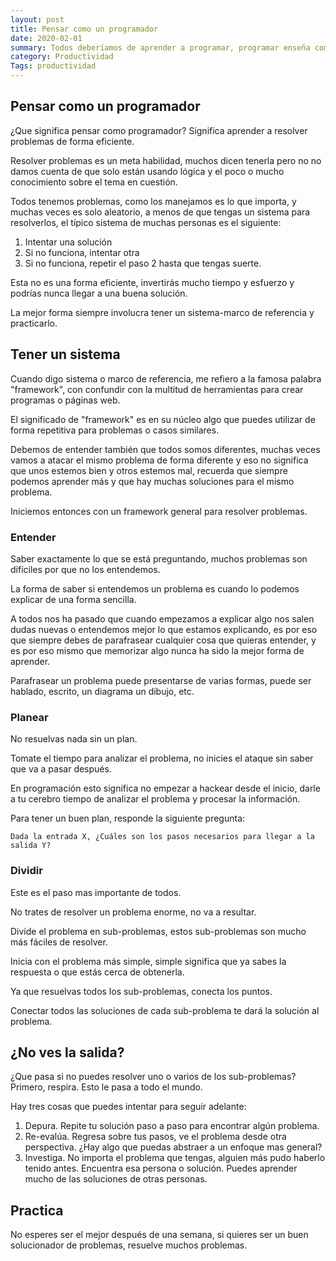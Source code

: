 ```yaml
---
layout: post
title: Pensar como un programador
date: 2020-02-01
summary: Todos deberíamos de aprender a programar, programar enseña como pensar
category: Productividad
Tags: productividad
---
```


## Pensar como un programador

¿Que significa pensar como programador?
Significa aprender a resolver problemas de forma eficiente.

Resolver problemas es un meta habilidad, muchos dicen tenerla pero no no damos cuenta de que solo están usando lógica y el poco o mucho conocimiento sobre el tema en cuestión.

Todos tenemos problemas, como los manejamos es lo que importa, y muchas veces es solo aleatorio, a menos de que tengas un sistema para resolverlos, el típico sistema de muchas personas es el siguiente:

1.  Intentar una solución
1.  Si no funciona, intentar otra
1.  Si no funciona, repetir el paso 2 hasta que tengas suerte.

Esta no es una forma eficiente, invertirás mucho tiempo y esfuerzo y podrías nunca llegar a una buena solución.

La mejor forma siempre involucra tener un sistema-marco de referencia y practicarlo.

## Tener un sistema

Cuando digo sistema o marco de referencia, me refiero a la famosa palabra "framework", con confundir con la multitud de herramientas para crear programas o páginas web.

El significado de "framework" es en su núcleo algo que puedes utilizar de forma repetitiva para problemas o casos similares.

Debemos de entender también que todos somos diferentes, muchas veces vamos a atacar el mismo problema de forma diferente y eso no significa que unos estemos bien y otros estemos mal, recuerda que siempre podemos aprender más y que hay muchas soluciones para el mismo problema.

Iniciemos entonces con un framework general para resolver problemas.

### Entender
Saber exactamente lo que se está preguntando, muchos problemas son difíciles por que no los entendemos.

La forma de saber si entendemos un problema es cuando lo podemos explicar de una forma sencilla.

A todos nos ha pasado que cuando empezamos a explicar algo nos salen dudas nuevas o entendemos mejor lo que estamos explicando, es por eso que siempre debes de parafrasear cualquier cosa que quieras entender, y es por eso mismo que memorizar algo nunca ha sido la mejor forma de aprender.

Parafrasear un problema puede presentarse de varias formas, puede ser hablado, escrito, un diagrama un dibujo, etc.

### Planear
No resuelvas nada sin un plan.

Tomate el tiempo para analizar el problema, no inicies el ataque sin saber que va a pasar después.

En programación esto significa no empezar a hackear desde el inicio, darle a tu cerebro tiempo de analizar el problema y procesar la información.

Para tener un buen plan, responde la siguiente pregunta:

`Dada la entrada X, ¿Cuáles son los pasos necesarios para llegar a la salida Y?`

### Dividir

Este es el paso mas importante de todos.

No trates de resolver un problema enorme, no va a resultar.

Divide el problema en sub-problemas, estos sub-problemas son mucho más fáciles de resolver.

Inicia con el problema más simple, simple significa que ya sabes la respuesta o que estás cerca de obtenerla.

Ya que resuelvas todos los sub-problemas, conecta los puntos.

Conectar todos las soluciones de cada sub-problema te dará la solución al problema.

## ¿No ves la salida?

¿Que pasa si no puedes resolver uno o varios de los sub-problemas?
Primero, respira. Esto le pasa a todo el mundo.

Hay tres cosas que puedes intentar para seguir adelante:

1.  Depura. Repite tu solución paso a paso para encontrar algún problema.
1.  Re-evalúa. Regresa sobre tus pasos, ve el problema desde otra perspectiva. ¿Hay algo que puedas abstraer a un enfoque mas general?
1.  Investiga. No importa el problema que tengas, alguien más pudo haberlo tenido antes. Encuentra esa persona o solución. Puedes aprender mucho de las soluciones de otras personas.


## Practica

No esperes ser el mejor después de una semana, si quieres ser un buen solucionador de problemas, resuelve muchos problemas.

